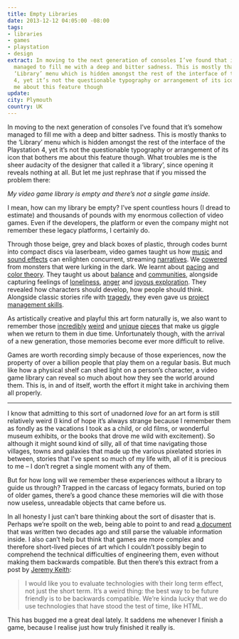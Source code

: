 ```yaml
---
title: Empty Libraries
date: 2013-12-12 04:05:00 -08:00
tags:
- libraries
- games
- playstation
- design
extract: In moving to the next generation of consoles I’ve found that it’s somehow
  managed to fill me with a deep and bitter sadness. This is mostly thanks to the
  ‘Library’ menu which is hidden amongst the rest of the interface of the Playstation
  4, yet it’s not the questionable typography or arrangement of its icon that bothers
  me about this feature though
update: 
city: Plymouth
country: UK
---
```


In moving to the next generation of consoles I’ve found that it’s somehow managed to fill me with a deep and bitter sadness. This is mostly thanks to the ‘Library’ menu which is hidden amongst the rest of the interface of the Playstation 4, yet it’s not the questionable typography or arrangement of its icon that bothers me about this feature though. What troubles me is the sheer audacity of the designer that called it a ‘library’, since opening it reveals nothing at all. But let me just rephrase that if you missed the problem there:

*My video game library is empty and there’s not a single game inside.*

I mean, how can my library be empty? I’ve spent countless hours (I dread to estimate) and thousands of pounds with my enormous collection of video games. Even if the developers, the platform or even the company might not remember these legacy platforms, I certainly do.

Through those beige, grey and black boxes of plastic, through codes burnt into compact discs via laserbeam, video games taught us how [music](http://www.soundshapesgame.com/) and [sound effects](http://us.playstation.com/games/pixeljunk-eden-ps3.html) can enlighten concurrent, streaming [narratives](http://vehq.net/wp-content/uploads/2013/02/jogos-bs-st.jpg). We [cowered](http://cl.ly/13102z1x032t) from monsters that were lurking in the dark. We learnt about [pacing](http://www.naughtydog.com/games/uncharted2_among_thieves/) and [color theory](http://thatgamecompany.com/games/journey/). They taught us about [balance](http://cl.ly/230R281z1H3i) and [communities](http://www.battlefield.com/uk/battlefield-2), alongside capturing feelings of [loneliness](http://en.wikipedia.org/wiki/Fallout_3), [anger](http://cl.ly/1o3x3n2w3z1R) and [joyous exploration](http://en.wikipedia.org/wiki/The_Elder_Scrolls_IV:_Oblivion). They revealed how characters should develop, how people should think. Alongside classic stories rife with [tragedy](http://www.thelastofus.playstation.com/), they even gave us [project management skills](http://www.youtube.com/watch?v=K_64DAOrSMM).

As artistically creative and playful this art form naturally is, we also want to remember those [incredibly](http://youtu.be/JURaoqZgMTQ?t=1m31s) [weird](http://www.youtube.com/watch?v=6eZcV1UuUzI) and [unique](http://www.youtube.com/watch?v=-41YUSZ9VAg) [pieces](http://youtu.be/PVVW41iAu5A) that make us giggle when we return to them in due time. Unfortunately though, with the arrival of a new generation, those memories become ever more difficult to relive.

Games are worth recording simply because of those experiences, now the property of over a billion people that play them on a regular basis. But much like how a physical shelf can shed light on a person’s character, a video game library can reveal so much about how they see the world around them. This is, in and of itself, worth the effort it might take in archiving them all properly.

***

I know that admitting to this sort of unadorned *love* for an art form is still relatively weird (I kind of hope it’s always strange because I remember them as fondly as the vacations I took as a child, or old films, or wonderful museum exhibits, or the books that drove me wild with excitement). So although it might sound kind of silly, all of that time navigating those villages, towns and galaxies that made up the various pixelated stories in between, stories that I’ve spent so much of my life with, all of it is precious to me – I don’t regret a single moment with any of them.

But for how long will we remember these experiences without a library to guide us through? Trapped in the carcass of legacy formats, buried on top of older games, there’s a good chance these memories will die with those now useless, unreadable objects that came before us.

In all honesty I just can’t bare thinking about the sort of disaster that is. Perhaps we’re spoilt on the web, being able to point to and read [a document](http://info.cern.ch/hypertext/WWW/TheProject.html) that was written two decades ago and still parse the valuable information inside. I also can’t help but think that games are more complex and therefore short-lived pieces of art which I couldn’t possibly begin to comprehend the technical difficulties of engineering them, even without making them backwards compatible. But then there’s this extract from a post by [Jeremy Keith](http://adactio.com/articles/6546/):

> I would like you to evaluate technologies with their long term effect, not just the short term. It’s a weird thing: the best way to be future friendly is to be backwards compatible. We’re kinda lucky that we do use technologies that have stood the test of time, like HTML.

This has bugged me a great deal lately. It saddens me whenever I finish a game, because I realise just how truly finished it really is.
